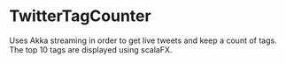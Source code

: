 # TwitterTagCounter

Uses Akka streaming in order to get live tweets and keep a count of tags.
The top 10 tags are displayed using scalaFX.
